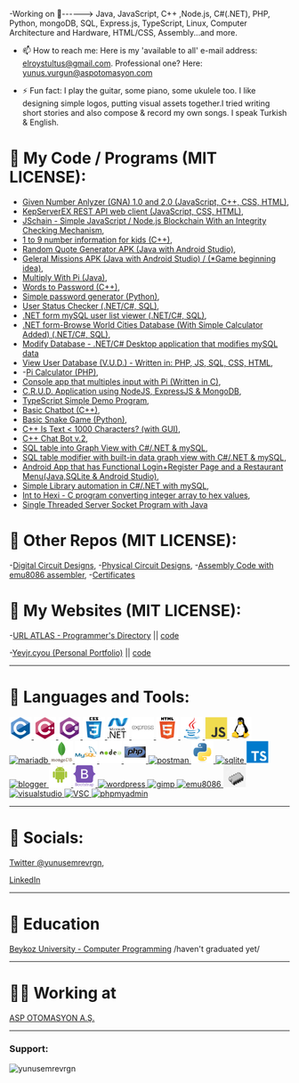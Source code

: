 -Working on 🐝------> Java, JavaScript, C++ ,Node.js, C#(.NET), PHP, Python, mongoDB, SQL, Express.js, TypeScript, Linux, Computer Architecture and Hardware, HTML/CSS, Assembly...and more.

- 📫 How to reach me: Here is my 'available to all' e-mail address: elroystultus@gmail.com. Professional one? Here: yunus.vurgun@aspotomasyon.com

- ⚡ Fun fact: I play the guitar, some piano, some ukulele too. I like designing simple logos, putting visual assets together.I tried writing short stories and also compose & record my own songs. I speak Turkish & English.
 

# 🐝 My Code / Programs (MIT LICENSE):

- [Given Number Anlyzer (GNA) 1.0 and 2.0 (JavaScript, C++, CSS, HTML)](https://github.com/yunusemrejr/Given-Number-Anlyzer-GNA-1.0-and-2.0-JavaScript-C-CSS-HTML-),
- [KepServerEX REST API web client (JavaScript, CSS, HTML)](https://github.com/yunusemrejr/KepServerEX-REST-API-web-client),
- [JSchain - Simple JavaScript / Node.js Blockchain With an Integrity Checking Mechanism](https://github.com/yunusemrejr/JSchain---Simple-JavaScript-Node.js-Blockchain-With-an-Integrity-Checking-Mechanism),
- [1 to 9 number information for kids (C++)](https://github.com/yunusemrejr/1-to-9-number-information),
- [Random Quote Generator APK (Java with Android Studio)](https://github.com/yunusemrejr/Random-Quote-Generator-APK),
- [Geleral Missions APK (Java with Android Studio) / (*Game beginning idea)](https://github.com/yunusemrejr/Android-App-Simple-Game-Beginning),
- [Multiply With Pi (Java)](https://github.com/yunusemrejr/Java-Code-That-Multiplies-Your-Input-With-Pi),
- [Words to Password (C++)](https://github.com/yunusemrejr/Worlds-to-Password-CPP),
- [Simple password generator (Python)](https://github.com/yunusemrejr/Simple-password-generator-Python-),
- [User Status Checker (.NET/C#, SQL)](https://github.com/yunusemrejr/User-Status-Checker),
- [.NET form mySQL user list viewer (.NET/C#, SQL)](https://github.com/yunusemrejr/.NET-form-mySQL-user-list-viewer),
- [.NET form-Browse World Cities Database (With Simple Calculator Added) (.NET/C#, SQL)](https://github.com/yunusemrejr/dotNET-Csharp-BrowseWorldDB),
- [Modify Database - .NET/C# Desktop application that modifies mySQL data](https://github.com/yunusemrejr/Modify-Database-Cs-NET)
- [View User Database (V.U.D.) - Written in: PHP, JS, SQL, CSS, HTML](https://github.com/yunusemrejr/VUD-PHP),
- -[Pi Calculator (PHP)](https://github.com/yunusemrejr/PHP-Pi),
- [Console app that multiples input with Pi (Written in C)](https://github.com/yunusemrejr/C-program-that-multiplies-with-Pi),
- [C.R.U.D. Application using NodeJS, ExpressJS & MongoDB](https://github.com/yunusemrejr/CRUD-with-NodeJS-ExpressJS-MongoDB),
- [TypeScript Simple Demo Program](https://github.com/yunusemrejr/TypeScript-Simple-Demo),
- [Basic Chatbot (C++)](https://github.com/yunusemrejr/Chat-Bot-With-Cpp),
- [Basic Snake Game (Python)](https://github.com/yunusemrejr/Basic-Snake-Game),
- [C++ Is Text < 1000 Characters? (with GUI)](https://github.com/yunusemrejr/Text-Length-1000-or-Not--),
- [C++ Chat Bot v.2](https://github.com/yunusemrejr/Chat-Bot-v2-Cpp), 
- [SQL table into Graph View with C#/.NET & mySQL](https://github.com/yunusemrejr/Chart-C--NET-and-SQL),
- [SQL table modifier with built-in data graph view with C#/.NET & mySQL](https://github.com/yunusemrejr/C-SHARP-USER-MANAGE-data-graphs),
- [Android App that has Functional Login+Register Page and a Restaurant Menu(Java,SQLite & Android Studio)](https://github.com/yunusemrejr/Android-App-Register-Login-SQLite),
- [Simple Library automation in C#/.NET with mySQL](https://github.com/yunusemrejr/Cs-dotNET-Library-Automation-TR),
- [Int to Hexi - C program converting integer array to hex values](https://github.com/yunusemrejr/C-program-decimal-to-hexidecimal),
- [Single Threaded Server Socket Program with Java](https://github.com/yunusemrejr/Java-Single-Threaded-Server-Socket-Programming)



# 👻 Other Repos (MIT LICENSE):

-[Digital Circuit Designs](https://github.com/yunusemrejr/CircuitsWithDigitalWorks),
-[Physical Circuit Designs](https://github.com/yunusemrejr/PhysicalCircuits),
-[Assembly Code with emu8086 assembler](https://github.com/yunusemrejr/Assembly),
-[Certificates](https://github.com/yunusemrejr/Certificates)

# 🤠 My Websites (MIT LICENSE):

-[URL ATLAS - Programmer's Directory](http://www.urlatlas.org) || [code](https://github.com/yunusemrejr/URL-ATLAS)

-[Yevjr.cyou (Personal Portfolio)](http://yevjr.cyou/) || [code](https://github.com/yunusemrejr/YEVJR-CYOU)


---------------------

# 🧰 Languages and Tools:
<p align="left">  <a href="https://www.cprogramming.com/" target="_blank" rel="noreferrer"> <img src="https://raw.githubusercontent.com/devicons/devicon/master/icons/c/c-original.svg" alt="c" width="40" height="40"/> </a> <a href="https://www.w3schools.com/cpp/" target="_blank" rel="noreferrer"> <img src="https://raw.githubusercontent.com/devicons/devicon/master/icons/cplusplus/cplusplus-original.svg" alt="cplusplus" width="40" height="40"/> </a> <a href="https://www.w3schools.com/cs/" target="_blank" rel="noreferrer"> <img src="https://raw.githubusercontent.com/devicons/devicon/master/icons/csharp/csharp-original.svg" alt="csharp" width="40" height="40"/> </a> <a href="https://www.w3schools.com/css/" target="_blank" rel="noreferrer"> <img src="https://raw.githubusercontent.com/devicons/devicon/master/icons/css3/css3-original-wordmark.svg" alt="css3" width="40" height="40"/> </a> <a href="https://dotnet.microsoft.com/" target="_blank" rel="noreferrer"> <img src="https://raw.githubusercontent.com/devicons/devicon/master/icons/dot-net/dot-net-original-wordmark.svg" alt="dotnet" width="40" height="40"/> </a> <a href="https://expressjs.com" target="_blank" rel="noreferrer"> <img src="https://raw.githubusercontent.com/devicons/devicon/master/icons/express/express-original-wordmark.svg" alt="express" width="40" height="40"/> </a> <a href="https://www.w3.org/html/" target="_blank" rel="noreferrer"> <img src="https://raw.githubusercontent.com/devicons/devicon/master/icons/html5/html5-original-wordmark.svg" alt="html5" width="40" height="40"/> </a> <a href="https://www.java.com" target="_blank" rel="noreferrer"> <img src="https://raw.githubusercontent.com/devicons/devicon/master/icons/java/java-original.svg" alt="java" width="40" height="40"/> </a> <a href="https://developer.mozilla.org/en-US/docs/Web/JavaScript" target="_blank" rel="noreferrer"> <img src="https://raw.githubusercontent.com/devicons/devicon/master/icons/javascript/javascript-original.svg" alt="javascript" width="40" height="40"/> </a> <a href="https://www.linux.org/" target="_blank" rel="noreferrer"> <img src="https://raw.githubusercontent.com/devicons/devicon/master/icons/linux/linux-original.svg" alt="linux" width="40" height="40"/> </a> <a href="https://mariadb.org/" target="_blank" rel="noreferrer"> <img src="https://www.vectorlogo.zone/logos/mariadb/mariadb-icon.svg" alt="mariadb" width="40" height="40"/> </a> <a href="https://www.mongodb.com/" target="_blank" rel="noreferrer"> <img src="https://raw.githubusercontent.com/devicons/devicon/master/icons/mongodb/mongodb-original-wordmark.svg" alt="mongodb" width="40" height="40"/> </a> <a href="https://www.mysql.com/" target="_blank" rel="noreferrer"> <img src="https://raw.githubusercontent.com/devicons/devicon/master/icons/mysql/mysql-original-wordmark.svg" alt="mysql" width="40" height="40"/> </a> <a href="https://nodejs.org" target="_blank" rel="noreferrer"> <img src="https://raw.githubusercontent.com/devicons/devicon/master/icons/nodejs/nodejs-original-wordmark.svg" alt="nodejs" width="40" height="40"/> </a> <a href="https://www.php.net" target="_blank" rel="noreferrer"> <img src="https://raw.githubusercontent.com/devicons/devicon/master/icons/php/php-original.svg" alt="php" width="40" height="40"/> </a> <a href="https://postman.com" target="_blank" rel="noreferrer"> <img src="https://www.vectorlogo.zone/logos/getpostman/getpostman-icon.svg" alt="postman" width="40" height="40"/> </a> <a href="https://www.python.org" target="_blank" rel="noreferrer"> <img src="https://raw.githubusercontent.com/devicons/devicon/master/icons/python/python-original.svg" alt="python" width="40" height="40"/> </a> <a href="https://www.sqlite.org/" target="_blank" rel="noreferrer"> <img src="https://www.vectorlogo.zone/logos/sqlite/sqlite-icon.svg" alt="sqlite" width="40" height="40"/> </a> <a href="https://www.typescriptlang.org/" target="_blank" rel="noreferrer"> <img src="https://raw.githubusercontent.com/devicons/devicon/master/icons/typescript/typescript-original.svg" alt="typescript" width="40" height="40"/> </a><a href="https://blogger.com/" target="_blank" rel="noreferrer"> <img src="https://upload.wikimedia.org/wikipedia/commons/thumb/3/31/Blogger.svg/1200px-Blogger.svg.png" alt="blogger" width="40" height="40"/> </a><a href="https://developer.android.com" target="_blank" rel="noreferrer"> <img src="https://raw.githubusercontent.com/devicons/devicon/master/icons/android/android-original-wordmark.svg" alt="android" width="40" height="40"/> </a> <a href="https://getbootstrap.com" target="_blank" rel="noreferrer"> <img src="https://raw.githubusercontent.com/devicons/devicon/master/icons/bootstrap/bootstrap-plain-wordmark.svg" alt="bootstrap" width="40" height="40"/> </a>
 <a href="https://wordpress.org/" target="_blank" rel="noreferrer"> <img src="https://upload.wikimedia.org/wikipedia/commons/thumb/9/93/Wordpress_Blue_logo.png/1200px-Wordpress_Blue_logo.png" alt="wordpress" width="40" height="40"/> </a> <a href="https://www.gimp.org/" target="_blank" rel="noreferrer"> <img src="https://upload.wikimedia.org/wikipedia/commons/thumb/4/45/The_GIMP_icon_-_gnome.svg/1024px-The_GIMP_icon_-_gnome.svg.png" alt="gimp" width="40" height="40"/> </a><a href="https://en.wikipedia.org/wiki/Intel_8086" target="_blank" rel="noreferrer"> <img src="https://lh3.googleusercontent.com/-_bBDMOLl9T0/Vv47dRzHeII/AAAAAAAAX8g/zTdxtfCI9u4X-usQjMv8ScN3VJieX__ZACCo/s128-Ic42/emu8086.png" alt="emu8086" width="40" height="40"/> </a><a href="http://www.c-jump.com/bcc/c261c/Labs/CIS77_L02.pdf" target="_blank" rel="noreferrer"> <img src="https://raw.githubusercontent.com/yunusemrejr/yunusemrejr/main/digitalworks.png" alt="digitalworks" width="40" height="40"/> </a>
 <a href="https://visualstudio.microsoft.com/" target="_blank" rel="noreferrer"> <img src="https://1000logos.net/wp-content/uploads/2020/08/Visual-Studio-Logo.png" alt="visualstudio" width="60" height="40"/> </a><a href="https://code.visualstudio.com/" target="_blank" rel="noreferrer"> <img src="https://upload.wikimedia.org/wikipedia/commons/thumb/9/9a/Visual_Studio_Code_1.35_icon.svg/2048px-Visual_Studio_Code_1.35_icon.svg.png" alt="VSC" width="40" height="40"/> </a><a href="https://www.phpmyadmin.net/" target="_blank" rel="noreferrer"> <img src="https://upload.wikimedia.org/wikipedia/commons/thumb/4/4f/PhpMyAdmin_logo.svg/2560px-PhpMyAdmin_logo.svg.png" alt="phpmyadmin" width="60" height="40"/> </a> 
</p>

----------------------
# 🐬 Socials:

[Twitter @yunusemrevrgn](https://twitter.com/yunusemrevrgn),

[LinkedIn](https://www.linkedin.com/in/yunus-emre-vurgun-49ba9a177)

---------------------

# 🏫 Education

[Beykoz University - Computer Programming](https://beykoz.edu.tr/) /haven't graduated yet/


---------------------

# 🧑‍💼 Working at

[ASP OTOMASYON A.Ş.](https://opcturkey.com/)


---------------------


<h3 align="left">Support:</h3>
<p><a href="https://www.buymeacoffee.com/yunusemrevrgn"> <img align="left" src="https://cdn.buymeacoffee.com/buttons/v2/default-yellow.png" height="50" width="210" alt="yunusemrevrgn" /></a></p>






